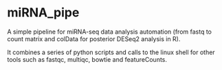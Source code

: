 # miRNA_pipe

A simple pipeline for miRNA-seq data analysis automation (from fastq to count matrix and colData for posterior DESeq2 analysis in R).

It combines a series of python scripts and calls to the linux shell for other tools such as fastqc, multiqc, bowtie and featureCounts.
